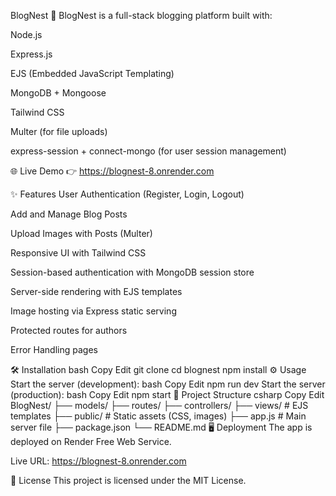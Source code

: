 BlogNest 📝
BlogNest is a full-stack blogging platform built with:

Node.js

Express.js

EJS (Embedded JavaScript Templating)

MongoDB + Mongoose

Tailwind CSS

Multer (for file uploads)

express-session + connect-mongo (for user session management)

🌐 Live Demo
👉 https://blognest-8.onrender.com

✨ Features
User Authentication (Register, Login, Logout)

Add and Manage Blog Posts

Upload Images with Posts (Multer)

Responsive UI with Tailwind CSS

Session-based authentication with MongoDB session store

Server-side rendering with EJS templates

Image hosting via Express static serving

Protected routes for authors

Error Handling pages

🛠️ Installation
bash
Copy
Edit
git clone <repo-url>
cd blognest
npm install
⚙️ Usage
Start the server (development):
bash
Copy
Edit
npm run dev
Start the server (production):
bash
Copy
Edit
npm start
📁 Project Structure
csharp
Copy
Edit
BlogNest/
├── models/
├── routes/
├── controllers/
├── views/         # EJS templates
├── public/        # Static assets (CSS, images)
├── app.js         # Main server file
├── package.json
└── README.md
🖥️ Deployment
The app is deployed on Render Free Web Service.

Live URL: https://blognest-8.onrender.com

📜 License
This project is licensed under the MIT License.

